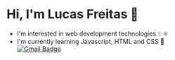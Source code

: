 # Hi, I'm Lucas Freitas 👋


* I'm interested in web development technologies ✨⚛
* I'm currently learning Javascript, HTML and CSS 🌱
<br> [![Gmail Badge](https://img.shields.io/badge/-lucas.freitasj.ca@gmail.com-9572FC?style=flat-square&logo=Gmail&logoColor=white&link=mailto:lucas.freitasj.ca@gmail.com)](mailto:lucas.freitasj.ca@gmail.com)
